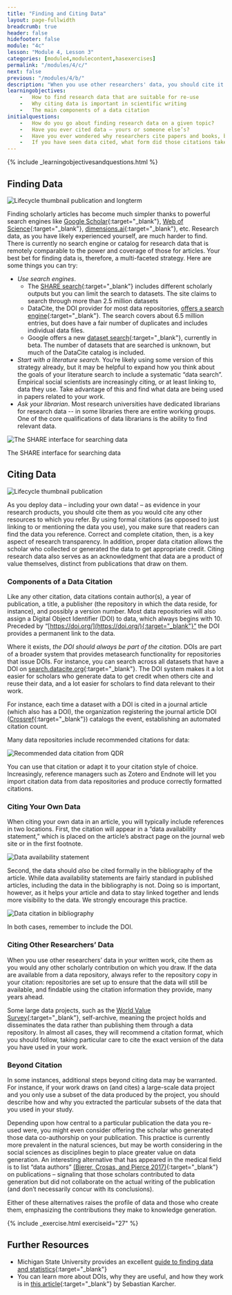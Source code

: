 ```yaml
---
title: "Finding and Citing Data"
layout: page-fullwidth
breadcrumb: true
header: false
hidefooter: false
module: "4c"
lesson: "Module 4, Lesson 3"
categories: [module4,modulecontent,hasexercises]
permalink: "/modules/4/c/"
next: false
previous: "/modules/4/b/"
description: "When you use other researchers' data, you should cite it. Why is this so important? And how do you properly cite data?"
learningobjectives:
    -   How to find research data that are suitable for re-use
    -   Why citing data is important in scientific writing
    -   The main components of a data citation
initialquestions:
    -   How do you go about finding research data on a given topic?
    -   Have you ever cited data – yours or someone else’s?
    -   Have you ever wondered why researchers cite papers and books, but rarely software or data, even though the latter play a crucial role in enabling research?
    -   If you have seen data cited, what form did those citations take?
---
```

{% include _learningobjectivesandquestions.html %}


## Finding Data
![Lifecycle thumbnail *publication and longterm*]({{site.baseurl}}/images/lifecycle-planning.png)

Finding scholarly articles has become much simpler thanks to powerful search engines like [Google Scholar](https://scholar.google.com/){:target="_blank"},
[Web of Science](https://www.webofknowledge.com/){:target="_blank"},
[dimensions.ai](https://www.dimensions.ai/){:target="_blank"}, etc. Research data, as you have likely experienced yourself, are much harder to find. There is currently no search engine or catalog for research data that is remotely comparable to the power and coverage of those for articles. Your best bet for finding data is, therefore, a multi-faceted strategy. Here are some things you can try:
-   *Use search engines*.
    -   The [SHARE search](https://share.osf.io/discover){:target="_blank"} includes different scholarly outputs but you can limit the search to datasets. The site claims to search through more than 2.5 million datasets
    -   DataCite, the DOI provider for most data repositories, [offers a search engine](https://search.datacite.org/){:target="_blank"}. The search covers about 6.5 million entries, but does have a fair number of duplicates and includes individual data files.
    -   Google offers a new [dataset search](https://toolbox.google.com/datasetsearch){:target="_blank"}, currently in beta. The number of datasets that are searched is unknown, but much of the DataCite catalog is included.
-   *Start with a literature search.* You’re likely using some version of this strategy already, but it may be helpful to expand how you think about the goals of your literature search to include a systematic “data search”. Empirical social scientists are increasingly citing, or at least linking to, data they use. Take advantage of this and find what data are being used in papers related to your work.
-   *Ask your librarian*. Most research universities have dedicated librarians for research data -- in some libraries there are entire working groups. One of the core qualifications of data librarians is the ability to find relevant data.

![The SHARE interface for searching data]({{site.baseurl}}/images/SHARE-data-search.png)

The SHARE interface for searching data

## Citing Data
![Lifecycle thumbnail *publication*]({{site.baseurl}}/images/lifecycle-publication.png)

As you deploy data – including your own data! – as evidence in your research products, you should cite them as you would cite any other resources to which you refer. By using formal citations (as opposed to just linking to or mentioning the data you use), you make sure that readers can find the data you reference. Correct and complete citation, then, is a key aspect of research transparency. In addition, proper data citation allows the scholar who collected or generated the data to get appropriate credit. Citing research data also serves as an acknowledgment that data are a product of value themselves, distinct from publications that draw on them.

### Components of a Data Citation

Like any other citation, data citations contain author(s), a year of publication, a title, a publisher (the repository in which the data reside, for instance), and possibly a version number. Most data repositories will also assign a Digital Object Identifier (DOI) to data, which always begins with 10. Preceded by
“[https://doi.org/](https://doi.org/){:target="_blank"}” the DOI provides a permanent link to the data.

Where it exists, *the DOI should always be part of the citation*. DOIs are part of a broader system that provides metasearch functionality for repositories that issue DOIs. For instance, you can search across all datasets that have a DOI on
[search.datacite.org](https://search.datacite.org/){:target="_blank"}. The DOI system makes it a lot easier for scholars who generate data to get credit when others cite and reuse their data, and a lot easier for scholars to find data relevant to their work.

For instance, each time a dataset with a DOI is cited in a journal article (which also has a DOI), the organization registering the journal article DOI ([Crossref](https://www.crossref.org/){:target="_blank"}) catalogs the event, establishing an automated citation count.

Many data repositories include recommended citations for data:

![Recommended data citation from QDR]({{site.baseurl}}/images/recommended-data-citation.png)

You can use that citation or adapt it to your citation style of choice. Increasingly, reference managers such as Zotero and Endnote will let you import citation data from data repositories and produce correctly formatted citations.

### Citing Your Own Data

When citing your own data in an article, you will typically include references in two locations. First, the citation will appear in a “data availability statement,” which is placed on the article’s abstract page on the journal web site or in the first footnote.

![Data availability statement]({{site.baseurl}}/images/data-availability-statement.png)

Second, the data should *also* be cited formally in the bibliography of the article. While data availability statements are fairly standard in published articles, including the data in the bibliography is not. Doing so is important, however, as it helps your article and data to stay linked together and lends more visibility to the data. We strongly encourage this practice.

![Data citation in bibliography]({{site.baseurl}}/images/data-citation-bibliography.png)

In both cases, remember to include the DOI.

### Citing Other Researchers’ Data

When you use other researchers’ data in your written work, cite them as you would any other scholarly contribution on which you draw. If the data are available from a data repository, always refer to the repository copy in your citation: repositories are set up to ensure that the data will still be available, and findable using the citation information they provide, many years ahead.

Some large data projects, such as the [World Value Survey](http://www.worldvaluessurvey.org/WVSContents.jsp){:target="_blank"}, self-archive, meaning the project holds and disseminates the data rather than publishing them through a data repository. In almost all cases, they will recommend a citation format, which you should follow, taking particular care to cite the exact version of the data you have used in your work.

### Beyond Citation

In some instances, additional steps beyond citing data may be warranted. For instance, if your work draws on (and cites) a large-scale data project and you only use a subset of the data produced by the project, you should describe how and why you extracted the particular subsets of the data that you used in your study.

Depending upon how central to a particular publication the data you re-used were, you might even consider offering the scholar who generated those data co-authorship on your publication. This practice is currently more prevalent in the natural sciences, but may be worth considering in the social sciences as disciplines begin to place greater value on data generation. An interesting alternative that has appeared in the medical field is to list “data authors” [(Bierer, Crosas, and Pierce 2017)](https://doi.org/10.1056/NEJMc1707245){:target="_blank"} on publications –
signaling that those scholars contributed to data generation but did not collaborate on the actual writing of the publication (and don’t necessarily concur with its conclusions).

Either of these alternatives raises the profile of data and those who create them, emphasizing the contributions they make to knowledge generation.

{% include _exercise.html exerciseid="27" %}

## Further Resources
-   Michigan State University provides an excellent [guide to finding data and statistics](http://libguides.lib.msu.edu/c.php?g=96631&p=626752){:target="_blank"}
-   You can learn more about DOIs, why they are useful, and how they work is in [this article](https://doi.org/10.5281/zenodo.2563131){:target="_blank"} by Sebastian Karcher.

